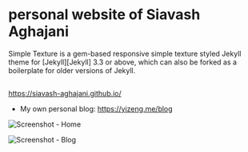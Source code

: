 # personal website of Siavash Aghajani

Simple Texture is a gem-based responsive simple texture styled Jekyll theme for [Jekyll][Jekyll] 3.3 or above,
which can also be forked as a boilerplate for older versions of Jekyll.

## 
<https://siavash-aghajani.github.io/>
- My own personal blog: <https://yizeng.me/blog>

![Screenshot - Home](assets/images/screenshots/homepage.png)

![Screenshot - Blog](assets/images/screenshots/post.png)


